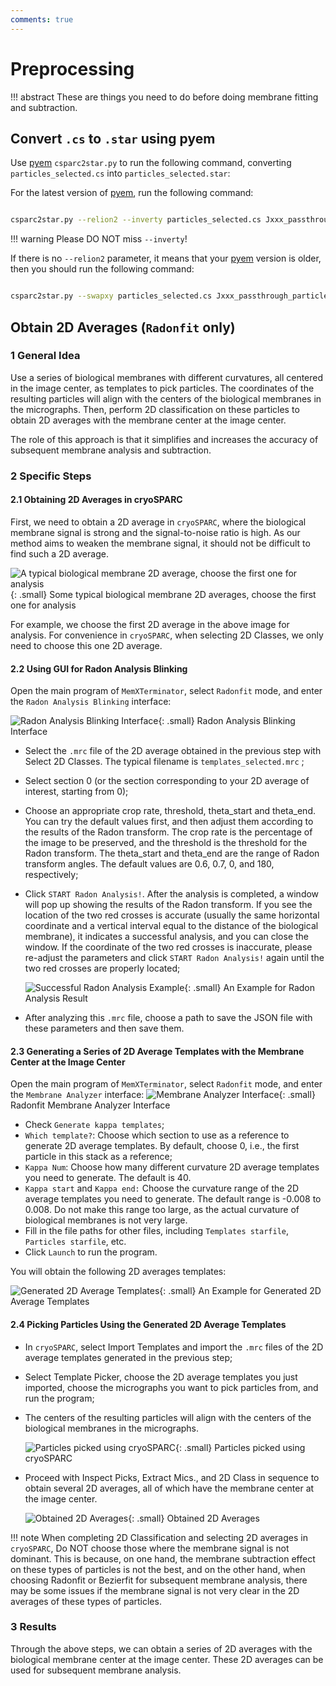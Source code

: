 ```yaml
---
comments: true
---
```


# Preprocessing

!!! abstract
    These are things you need to do before doing membrane fitting and subtraction.

## Convert `.cs` to `.star` using pyem

Use [pyem](https://github.com/asarnow/pyem)  `csparc2star.py` to run the following command, converting `particles_selected.cs` into `particles_selected.star`:

For the latest version of [pyem](https://github.com/asarnow/pyem), run the following command:

```bash

csparc2star.py --relion2 --inverty particles_selected.cs Jxxx_passthrough_particles_selected.cs particles_selected.star
```

!!! warning
    Please DO NOT miss `--inverty`!

If there is no `--relion2` parameter, it means that your [pyem](https://github.com/asarnow/pyem) version is older, then you should run the following command:

```bash

csparc2star.py --swapxy particles_selected.cs Jxxx_passthrough_particles_selected.cs particles_selected.star
```

## Obtain 2D Averages (`Radonfit` only)

### 1 General Idea

Use a series of biological membranes with different curvatures, all centered in the image center, as templates to pick particles. The coordinates of the resulting particles will align with the centers of the biological membranes in the micrographs. Then, perform 2D classification on these particles to obtain 2D averages with the membrane center at the image center.

The role of this approach is that it simplifies and increases the accuracy of subsequent membrane analysis and subtraction.

### 2 Specific Steps

#### 2.1 Obtaining 2D Averages in cryoSPARC

First, we need to obtain a 2D average in `cryoSPARC`, where the biological membrane signal is strong and the signal-to-noise ratio is high. As our method aims to weaken the membrane signal, it should not be difficult to find such a 2D average.

![A typical biological membrane 2D average, choose the first one for analysis](../assets/images/1_1.png){: .small}
<span class="caption">Some typical biological membrane 2D averages, choose the first one for analysis</span>

For example, we choose the first 2D average in the above image for analysis. For convenience in `cryoSPARC`, when selecting 2D Classes, we only need to choose this one 2D average.

#### 2.2 Using GUI for Radon Analysis Blinking

Open the main program of `MemXTerminator`, select `Radonfit` mode, and enter the `Radon Analysis Blinking` interface:

![Radon Analysis Blinking Interface](../assets/images/2_1-1.png){: .small}
<span class="caption">Radon Analysis Blinking Interface</span>

* Select the `.mrc` file of the 2D average obtained in the previous step with Select 2D Classes. The typical filename is `templates_selected.mrc` ;
* Select section 0 (or the section corresponding to your 2D average of interest, starting from 0);
* Choose an appropriate crop rate, threshold, theta_start and theta_end. You can try the default values first, and then adjust them according to the results of the Radon transform. The crop rate is the percentage of the image to be preserved, and the threshold is the threshold for the Radon transform. The theta_start and theta_end are the range of Radon transform angles. The default values are 0.6, 0.7, 0, and 180, respectively;
* Click `START Radon Analysis!`. After the analysis is completed, a window will pop up showing the results of the Radon transform. If you see the location of the two red crosses is accurate (usually the same horizontal coordinate and a vertical interval equal to the distance of the biological membrane), it indicates a successful analysis, and you can close the window. If the coordinate of the two red crosses is inaccurate, please re-adjust the parameters and click `START Radon Analysis!` again until the two red crosses are properly located;

    ![Successful Radon Analysis Example](../assets/images/1_3.png){: .small}
    <span class="caption">An Example for Radon Analysis Result</span>

* After analyzing this `.mrc` file, choose a path to save the JSON file with these parameters and then save them.

#### 2.3 Generating a Series of 2D Average Templates with the Membrane Center at the Image Center

Open the main program of `MemXTerminator`, select `Radonfit` mode, and enter the `Membrane Analyzer` interface:
    ![Membrane Analyzer Interface](../assets/images/1_4.png){: .small}
    <span class="caption">Radonfit Membrane Analyzer Interface</span>

* Check `Generate kappa templates`;
* `Which template?`: Choose which section to use as a reference to generate 2D average templates. By default, choose 0, i.e., the first particle in this stack as a reference;
* `Kappa Num`: Choose how many different curvature 2D average templates you need to generate. The default is 40.
* `Kappa start` and `Kappa end:` Choose the curvature range of the 2D average templates you need to generate. The default range is -0.008 to 0.008. Do not make this range too large, as the actual curvature of biological membranes is not very large.
* Fill in the file paths for other files, including `Templates starfile`, `Particles starfile`, etc.
* Click `Launch` to run the program.

You will obtain the following 2D averages templates:

![Generated 2D Average Templates](../assets/images/kappa-templates-image.gif){: .small}
<span class="caption">An Example for Generated 2D Average Templates</span>

#### 2.4 Picking Particles Using the Generated 2D Average Templates

* In `cryoSPARC`, select Import Templates and import the `.mrc` files of the 2D average templates generated in the previous step;
* Select Template Picker, choose the 2D average templates you just imported, choose the micrographs you want to pick particles from, and run the program;
* The centers of the resulting particles will align with the centers of the biological membranes in the micrographs.

    ![Particles picked using cryoSPARC](../assets/images/1_5.png){: .small}
    <span class="caption">Particles picked using cryoSPARC</span>

* Proceed with Inspect Picks, Extract Mics., and 2D Class in sequence to obtain several 2D averages, all of which have the membrane center at the image center.

    ![Obtained 2D Averages](../assets/images/1_6.png){: .small}
    <span class="caption">Obtained 2D Averages</span>

!!! note
    When completing 2D Classification and selecting 2D averages in `cryoSPARC`, Do NOT choose those where the membrane signal is not dominant. This is because, on one hand, the membrane subtraction effect on these types of particles is not the best, and on the other hand, when choosing Radonfit or Bezierfit for subsequent membrane analysis, there may be some issues if the membrane signal is not very clear in the 2D averages of these types of particles.

### 3 Results

Through the above steps, we can obtain a series of 2D averages with the biological membrane center at the image center. These 2D averages can be used for subsequent membrane analysis.
